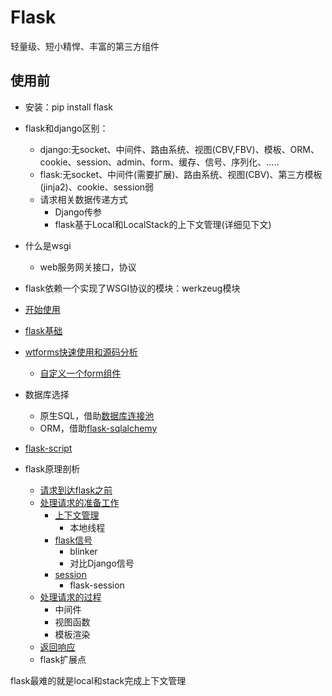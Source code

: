 # Flask
轻量级、短小精悍、丰富的第三方组件

## 使用前
- 安装：pip install flask
- flask和django区别：
	- django:无socket、中间件、路由系统、视图(CBV,FBV)、模板、ORM、cookie、session、admin、form、缓存、信号、序列化、.....
	- flask:无socket、中间件(需要扩展)、路由系统、视图(CBV)、第三方模板(jinja2)、cookie、session弱
	- 请求相关数据传递方式
		- Django传参
		- flask基于Local和LocalStack的上下文管理(详细见下文)

- 什么是wsgi
	- web服务网关接口，协议
- flask依赖一个实现了WSGI协议的模块：werkzeug模块


- [开始使用](fisrt_flask.md)
- [flask基础](basis_of_flask.md)
- [wtforms快速使用和源码分析](wtforms.md)
	- [自定义一个form组件](diy_form.md)
- 数据库选择
	- 原生SQL，借助[数据库连接池](database_connection_pool.md)
	- ORM，借助[flask-sqlalchemy](flask-sqlalchemy.md)
- [flask-script](flask-script.md)

- flask原理剖析
	- [请求到达flask之前]()
	- [处理请求的准备工作]()
		- [上下文管理](context_management.md)
			- 本地线程
		- [flask信号](singal_of_flask.md)
			- blinker
			- 对比Django信号
		- [session](session.md)
			- flask-session
	- [处理请求的过程]()
		- 中间件
		- 视图函数
		- 模板渲染
	- [返回响应]()
	- flask扩展点

flask最难的就是local和stack完成上下文管理
